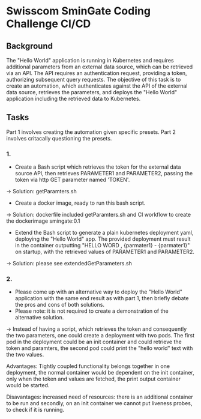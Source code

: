 # Swisscom SminGate Coding Challenge CI/CD

## Background
The "Hello World" application is running in Kubernetes and requires additional parameters from an external data source, which can be retrieved via an API. The API requires an authentication request, providing a token, authorizing subsequent query requests. 
The objective of this task is to create an automation, which authenticates against the API of the external data source, retrieves the parameters, and deploys the "Hello World" application including the retrieved data to Kubernetes.

## Tasks
Part 1 involves creating the automation given specific presets. Part 2 involves critacally questioning the presets.

### 1.
* Create a Bash script which retrieves the token for the external data source API, then retrieves PARAMETER1 and PARAMETER2, passing the token via http GET parameter named 'TOKEN'.

-> Solution: getParamters.sh

* Create a docker image, ready to run this bash script.

-> Solution: dockerfile included getParamters.sh and CI workflow to create the dockerimage smingate:0.1

* Extend the Bash script to generate a plain kubernetes deployment yaml, deploying the "Hello World" app. The provided deployment must result in the container outputting "HELLO WORD , {parmater1} - {parmater1}" on startup, with the retrieved values of PARAMETER1 and PARAMETER2.

-> Solution: please see extendedGetParameters.sh

### 2.
* Please come up with an alternative way to deploy the "Hello World" application with the same end result as with part 1, then briefly debate the pros and cons of both solutions.
* Please note: it is not required to create a demonstration of the alternative solution.

-> Instead of having a script, which retrieves the token and consequently the two parameters, one could create a deployment with two pods. The first pod in the deployment could be an init container and could retrieve the token and paramters, the second pod could print the "hello world" text with the two values.

Advantages: Tightly coupled functionality belongs together in one deployment, the normal container would be dependent on the init container, only when the token and values are fetched, the print output container would be started.

Disavantages: increased need of resources: there is an additional container to be run and secondly, on an init container we cannot put liveness probes, to check if it is running.
